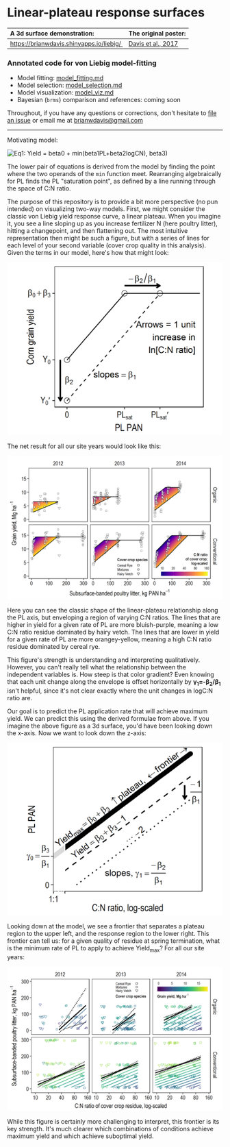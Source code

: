 # Linear-plateau response surfaces

| A 3d surface demonstration: |  The original poster: |
|:-------------------------------------|------------------------------------------|
| https://brianwdavis.shinyapps.io/liebig/  | [Davis et al., 2017](/Davis_et_al_2017_Liebig_in_2_Dimensions.pdf) |

### Annotated code for von Liebig model-fitting

* Model fitting: [model_fitting.md](/model_fitting.md)
* Model selection: [model_selection.md](/model_selection.md)
* Model visualization: [model_viz.md](/model_viz.md)
* Bayesian (`brms`) comparison and references: coming soon


Throughout, if you have any questions or corrections, don't hesitate to [file an issue](https://github.com/brianwdavis/liebig/issues) or email me at brianwdavis@gmail.com

***

Motivating model:

![Eq1: Yield = beta0 + min(beta1*PL+beta2*logCN), beta3)](/images/models%20cropped%20with%20hats%20and%20left%20aligned.png "\begin{equation}
  \begin{aligned}
    &\text{Yield} &=& &\beta_0& + \min\begin{cases} \beta_1\times \text{PL} + \beta_2\times \ln(\text{C:N ratio}) \\  \beta_3 \end{cases} + \varepsilon_N
  \end{aligned}
 \end{equation}
\begin{equation}
    \begin{aligned}
    &\text{PL}_{sat} &=& &\frac{\hat\beta_3}{\hat\beta_1}& &+& &\frac{-\hat\beta_2}{\hat\beta_1}& &\times& &\ln(\text{C:N ratio})& \\
    &\text{PL}_{sat} &=& &\hat\gamma_0& &+& &\hat\gamma_1& &\times& &\ln(\text{C:N ratio})&
  \end{aligned}
\end{equation}
")

The lower pair of equations is derived from the model by finding the point where the two operands of the `min` function meet. Rearranging algebraically for PL finds the PL "saturation point", as defined by a line running through the space of C:N ratio.

The purpose of this repository is to provide a bit more perspective (no pun intended) on visualizing two-way models. First, we might consider the classic von Liebig yield response curve, a linear plateau. When you imagine it, you see a line sloping up as you increase fertilizer N (here poultry litter), hitting a changepoint, and then flattening out. The most intuitive representation then might be such a figure, but with a series of lines for each level of your second variable (cover crop quality in this analysis). Given the terms in our model, here's how that might look:

![Along x-axis, annotated](/images/alongXanno.png)

The net result for all our site years would look like this:

![Along x-axis with data](/images/alongX.png)


Here you can see the classic shape of the linear-plateau relationship along the PL axis, but enveloping a region of varying C:N ratios. The lines that are higher in yield for a given rate of PL are more bluish-purple, meaning a low C:N ratio residue dominated by hairy vetch. The lines that are lower in yield for a given rate of PL are more orangey-yellow, meaning a high C:N ratio residue dominated by cereal rye.

This figure's strength is understanding and interpreting qualitatively. However, you can't really tell what the relationship between the independent variables is. How steep is that color gradient? Even knowing that each unit change along the envelope is offset horizontally by <strong>&gamma;<sub>1</sub>=-&beta;<sub>2</sub>/&beta;<sub>1</sub></strong> isn't helpful, since it's not clear exactly where the unit changes in logC:N ratio are.

Our goal is to predict the PL application rate that will achieve maximum yield. We can predict this using the derived formulae from above. If you imagine the above figure as a 3d surface, you'd have been looking down the x-axis. Now we want to look down the z-axis:

![Along z-axis, annotated](/images/alongZanno.png)

Looking down at the model, we see a frontier that separates a plateau region to the upper left, and the response region to the lower right. This frontier can tell us: for a given quality of residue at spring termination, what is the minimum rate of PL to apply to achieve Yield<sub>max</sub>? For all our site years:

![Along z-axis with data](/images/alongZ.png)

While this figure is certainly more challenging to interpret, this frontier is its key strength. It's much clearer which combinations of conditions achieve maximum yield and which achieve suboptimal yield. 
